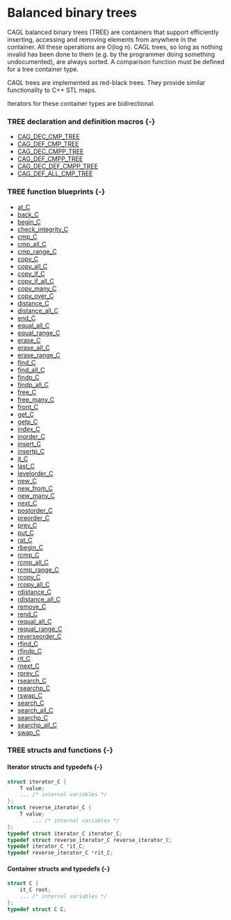# Balanced binary trees

CAGL balanced binary trees (TREE) are containers that support efficiently inserting, accessing and removing elements from anywhere in the container. All these operations are O(log n). CAGL trees, so long as nothing invalid has been done to them (e.g. by the programmer doing something undocumented), are always sorted. A comparison function must be defined for a  tree container type.

CAGL trees are implemented as red-black trees. They provide similar functionality to C++ STL maps.

Iterators for these container types are bidirectional.

### TREE declaration and definition macros {-}

- [CAG_DEC_CMP_TREE](#cag_dec_cmp_tree)
- [CAG_DEF_CMP_TREE](#cag_def_cmp_tree)
- [CAG_DEC_CMPP_TREE](#cag_dec_cmpp_tree)
- [CAG_DEF_CMPP_TREE](#cag_def_cmpp_tree)
- [CAG_DEC_DEF_CMPP_TREE](#cag_dec_def_cmpp_tree)
- [CAG_DEF_ALL_CMP_TREE](#cag_def_all_cmp_tree)

### TREE function blueprints {-}

- [at_C](#at_C-adhst)
- [back_C](#back_C-adst)
- [begin_C](#begin_C-adhst)
- [check_integrity_C](#check_integrity_C-t)
- [cmp_C](#cmp_C-adst)
- [cmp_all_C](#cmp_all_C-adst)
- [cmp_range_C](#cmp_range_C-adst)
- [copy_C](#copy_C-adhst)
- [copy_all_C](#copy_all_C-adhst)
- [copy_if_C](#copy_if_C-adhst)
- [copy_if_all_C](#copy_if_all_C-adhst)
- [copy_many_C](#copy_many_C-adhst)
- [copy_over_C](#copy_over_C-adhst)
- [distance_C](#distance_C-adhst)
- [distance_all_C](#distance_all_C-adhst)
- [end_C](#end_C-adhst)
- [equal_all_C](#equal_all_C-adst)
- [equal_range_C](#equal_range_C-adst)
- [erase_C](#erase_C-adht)
- [erase_all_C](#erase_all_C-adhst)
- [erase_range_C](#erase_range_C-adhst)
- [find_C](#find_C-adhst)
- [find_all_C](#find_all_C-adhst)
- [findp_C](#findp_C-adhst)
- [findp_all_C](#findp_all_C-adhst)
- [free_C](#free_C-adhst)
- [free_many_C](#free_many_C-adhst)
- [front_C](#front_C-adst)
- [get_C](#get_C-ht)
- [getp_C](#getp_C-ht)
- [index_C](#index_C-adhst)
- [inorder_C](#inorder_C-t)
- [insert_C](#insert_C-adht)
- [insertp_C](#insertp_C-adht)
- [it_C](#it_C-adhst)
- [last_C](#last_C)
- [levelorder_C](#levelorder_C-t)
- [new_C](#new_C-adhst)
- [new_from_C](#new_from_C-adhst)
- [new_many_C](#new_many_C-adhst)
- [next_C](#next_C-adhst)
- [postorder_C](#postorder_C-t)
- [preorder_C](#preorder_C-t)
- [prev_C](#prev_C-adt)
- [put_C](#put_C-adhst)
- [rat_C](#rat_C-adt)
- [rbegin_C](#rbegin_C-adt)
- [rcmp_C](#rcmp_C-adt)
- [rcmp_all_C](#rcmp_all_C-adt)
- [rcmp_range_C](#rcmp_range_C-adt)
- [rcopy_C](#rcopy_C-adt)
- [rcopy_all_C](#rcopy_all_C-adt)
- [rdistance_C](#rdistance_C-adt)
- [rdistance_all_C](#rdistance_all_C-t)
- [remove_C](#remove_C-ht)
- [rend_C](#rend_C-adt)
- [requal_all_C](#requal_all_C-adt)
- [requal_range_C](#requal_range_C-adt)
- [reverseorder_C](#reverseorder_C-t)
- [rfind_C](#rfind_C-adt)
- [rfindp_C](#rfindp_C-adt)
- [rit_C](#rit_C-adt)
- [rnext_C](#rnext_C-adt)
- [rprev_C](#rprev_C-adt)
- [rsearch_C](#rsearch_C-adt)
- [rsearchp_C](#rsearchp_C-adt)
- [rswap_C](#rswap_C-adt)
- [search_C](#search_C-adst)
- [search_all_C](#search_all_C-adst)
- [searchp_C](#searchp_C-adst)
- [searchp_all_C](#searchp_all_C-adst)
- [swap_C](#swap_C-adhst)


### TREE structs and functions {-}

#### Iterator structs and typedefs {-}


```C
struct iterator_C {
    T value;
    ... /* internal variables */
};
struct reverse_iterator_C {
    T value;
	    ... /* internal variables */
};
typedef struct iterator_C iterator_C;
typedef struct reverse_iterator_C reverse_iterator_C;
typedef iterator_C *it_C;
typedef reverse_iterator_C *rit_C;
```

#### Container structs and typedefs {-}

```C
struct C {
    it_C root;
    ... /* internal variables */
};
typedef struct C C;
```
